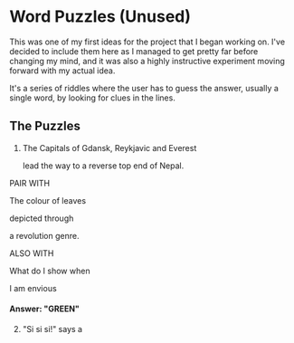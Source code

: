 # Word Puzzles (Unused)

This was one of my first ideas for the project that I began working on. I've decided to include them here as I managed to get pretty far before changing my mind, and it was also a highly instructive experiment moving forward with my actual idea. 

It's a series of riddles where the user has to guess the answer, usually a single word, by looking for clues in the lines. 

## The Puzzles

1. 
   The Capitals of Gdansk, Reykjavic and Everest
   
   lead the way to a reverse top end of Nepal. 
   
PAIR WITH

   The colour of leaves
  
   depicted through 
   
   a revolution genre. 
   
ALSO WITH

   What do I show when
   
   I am envious
   
   #### Answer: "GREEN"
   
2. 
   "Si si si!" says a 
   
